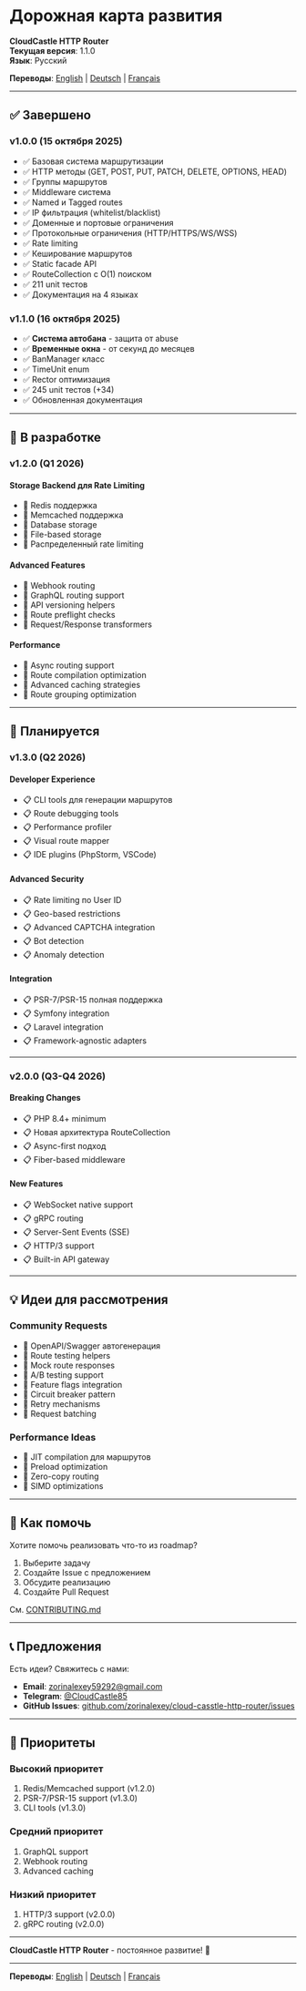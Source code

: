 # Дорожная карта развития

**CloudCastle HTTP Router**  
**Текущая версия**: 1.1.0  
**Язык**: Русский

**Переводы**: [English](docs/en/documentation/ROADMAP.md) | [Deutsch](docs/de/documentation/ROADMAP.md) | [Français](docs/fr/documentation/ROADMAP.md)

---

## ✅ Завершено

### v1.0.0 (15 октября 2025)

- ✅ Базовая система маршрутизации
- ✅ HTTP методы (GET, POST, PUT, PATCH, DELETE, OPTIONS, HEAD)
- ✅ Группы маршрутов
- ✅ Middleware система
- ✅ Named и Tagged routes
- ✅ IP фильтрация (whitelist/blacklist)
- ✅ Доменные и портовые ограничения
- ✅ Протокольные ограничения (HTTP/HTTPS/WS/WSS)
- ✅ Rate limiting
- ✅ Кеширование маршрутов
- ✅ Static facade API
- ✅ RouteCollection с O(1) поиском
- ✅ 211 unit тестов
- ✅ Документация на 4 языках

### v1.1.0 (16 октября 2025)

- ✅ **Система автобана** - защита от abuse
- ✅ **Временные окна** - от секунд до месяцев
- ✅ BanManager класс
- ✅ TimeUnit enum
- ✅ Rector оптимизация
- ✅ 245 unit тестов (+34)
- ✅ Обновленная документация

---

## 🔄 В разработке

### v1.2.0 (Q1 2026)

#### Storage Backend для Rate Limiting
- 🔄 Redis поддержка
- 🔄 Memcached поддержка
- 🔄 Database storage
- 🔄 File-based storage
- 🔄 Распределенный rate limiting

#### Advanced Features
- 🔄 Webhook routing
- 🔄 GraphQL routing support
- 🔄 API versioning helpers
- 🔄 Route preflight checks
- 🔄 Request/Response transformers

#### Performance
- 🔄 Async routing support
- 🔄 Route compilation optimization
- 🔄 Advanced caching strategies
- 🔄 Route grouping optimization

---

## 🎯 Планируется

### v1.3.0 (Q2 2026)

#### Developer Experience
- 📋 CLI tools для генерации маршрутов
- 📋 Route debugging tools
- 📋 Performance profiler
- 📋 Visual route mapper
- 📋 IDE plugins (PhpStorm, VSCode)

#### Advanced Security
- 📋 Rate limiting по User ID
- 📋 Geo-based restrictions
- 📋 Advanced CAPTCHA integration
- 📋 Bot detection
- 📋 Anomaly detection

#### Integration
- 📋 PSR-7/PSR-15 полная поддержка
- 📋 Symfony integration
- 📋 Laravel integration  
- 📋 Framework-agnostic adapters

---

### v2.0.0 (Q3-Q4 2026)

#### Breaking Changes
- 📋 PHP 8.4+ minimum
- 📋 Новая архитектура RouteCollection
- 📋 Async-first подход
- 📋 Fiber-based middleware

#### New Features
- 📋 WebSocket native support
- 📋 gRPC routing
- 📋 Server-Sent Events (SSE)
- 📋 HTTP/3 support
- 📋 Built-in API gateway

---

## 💡 Идеи для рассмотрения

### Community Requests

- 💭 OpenAPI/Swagger автогенерация
- 💭 Route testing helpers
- 💭 Mock route responses
- 💭 A/B testing support
- 💭 Feature flags integration
- 💭 Circuit breaker pattern
- 💭 Retry mechanisms
- 💭 Request batching

### Performance Ideas

- 💭 JIT compilation для маршрутов
- 💭 Preload optimization
- 💭 Zero-copy routing
- 💭 SIMD optimizations

---

## 🤝 Как помочь

Хотите помочь реализовать что-то из roadmap?

1. Выберите задачу
2. Создайте Issue с предложением
3. Обсудите реализацию
4. Создайте Pull Request

См. [CONTRIBUTING.md](CONTRIBUTING.md)

---

## 📞 Предложения

Есть идеи? Свяжитесь с нами:

- **Email**: zorinalexey59292@gmail.com
- **Telegram**: [@CloudCastle85](https://t.me/CloudCastle85)
- **GitHub Issues**: [github.com/zorinalexey/cloud-casstle-http-router/issues](https://github.com/zorinalexey/cloud-casstle-http-router/issues)

---

## 🎯 Приоритеты

### Высокий приоритет
1. Redis/Memcached support (v1.2.0)
2. PSR-7/PSR-15 support (v1.3.0)
3. CLI tools (v1.3.0)

### Средний приоритет
1. GraphQL support
2. Webhook routing
3. Advanced caching

### Низкий приоритет
1. HTTP/3 support (v2.0.0)
2. gRPC routing (v2.0.0)

---

**CloudCastle HTTP Router** - постоянное развитие! 🚀

---

**Переводы**: [English](docs/en/documentation/ROADMAP.md) | [Deutsch](docs/de/documentation/ROADMAP.md) | [Français](docs/fr/documentation/ROADMAP.md)

